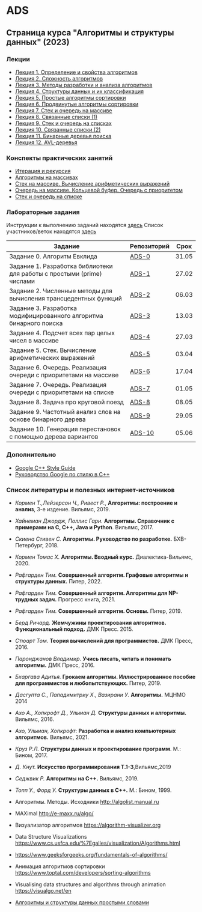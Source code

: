 # ADS
## Страница курса "Алгоритмы и структуры данных" (2023)


### Лекции

-   [Лекция 1. Определение и свойства
    алгоритмов](ads/lections/lec01/lec01.pdf)
-   [Лекция 2. Сложность алгоритмов](ads/lections/lec02/lec02.pdf)
-   [Лекция 3. Методы разработки и анализа
    алгоритмов](ads/lections/lec03/lec03.pdf)
-   [Лекция 4. Структуры данных и их
    классификация](ads/lections/lec04/lec04.pdf)
-   [Лекция 5. Простые алгоритмы
    сортировки](ads/lections/lec05/lec05.pdf)
-   [Лекция 6. Продвинутые алгоритмы
    сортировки](ads/lections/lec06/lec06.pdf)
-   [Лекция 7. Стек и очередь на массиве](ads/lections/lec07/lec07.pdf)
-   [Лекция 8. Связанные списки (1)](ads/lections/lec08/lec08.pdf)
-   [Лекция 9. Стек и очередь на списках](ads/lections/lec09/lec09.pdf)
-   [Лекция 10. Связанные списки (2)](ads/lections/lec10/lec10.pdf)
-   [Лекция 11. Бинарные деревья поиска](ads/lections/lec11/lec11.pdf)
-   [Лекция 12. AVL-деревья ](ads/lections/lec12/lec12.pdf)

### Конспекты практических занятий

-   [Итерация и рекурсия](https://github.com/NNTU-CS/ADS-class-01.git)
-   [Алгоритмы на массивах](https://github.com/NNTU-CS/ADS-class-02.git)
-   [Стек на массиве. Вычисление арифметических
    выражений](https://github.com/NNTU-CS/ADS-class-03.git)
-   [Очередь на массиве. Кольцевой буфер. Очередь с
    приоритетом](https://github.com/NNTU-CS/ADS-class-04.git)
-   [Стек и очередь на
    списке](https://github.com/NNTU-CS/ADS-class-05.git)

### Лабораторные задания

Инструкции к выполнению заданий находятся
[здесь](https://github.com/NNTU-CS/ADS-Information.git) Список
участников/веток находятся [здесь](ads/lists/branches.pdf)

  |Задание                                                                  | Репозиторий                                      | Срок
  |------------------------------------------------------------------------ |------------------------------------------------- |-------
  |Задание 0. Алгоритм Евклида                                              |[ADS-0](https://github.com/NNTU-CS/ads-0.git)     |31.05
  |Задание 1. Разработка библиотеки для работы с простыми (prime) числами   |[ADS-1](https://github.com/NNTU-CS/ads-1.git)     |27.02
  |Задание 2. Численные методы для вычисления трансцедентных функций        |[ADS-2](https://github.com/NNTU-CS/ads-2.git)     |06.03
  |Задание 3. Разработка модифицированного алгоритма бинарного поиска       |[ADS-3](https://github.com/NNTU-CS/ads-3.git)     |13.03
  |Задание 4. Подсчет всех пар целых чисел в массиве                        |[ADS-4](https://github.com/NNTU-CS/ads-4.git)     |27.03
  |Задание 5. Стек. Вычисление арифметических выражений                     |[ADS-5](https://github.com/NNTU-CS/ads-5.git)     |03.04
  |Задание 6. Очередь. Реализация очереди с приоритетами на массиве         |[ADS-6](https://github.com/NNTU-CS/ads-6.git)     |17.04
  |Задание 7. Очередь. Реализация очереди с приоритетами на списке          |[ADS-7](https://github.com/NNTU-CS/ads-7.git)     |01.05
  |Задание 8. Задача про круговой поезд                                     |[ADS-8](https://github.com/NNTU-CS/ads-8.git)     |08.05
  |Задание 9. Частотный анализ слов на основе бинарного дерева              |[ADS-9](https://github.com/NNTU-CS/ads-9.git)     |29.05
  |Задание 10. Генерация перестановок с помощью дерева вариантов            |[ADS-10](https://github.com/NNTU-CS/ads-10.git)   |05.06

### Дополнительно

-   [Google C++ Style
    Guide](https://google.github.io/styleguide/cppguide.html)
-   [Руководство Google по стилю в
    C++](https://habr.com/ru/post/480422/)

### Список литературы и полезных интернет-источников

-   *Кормен Т.,Лейзерсон Ч., Ривест Р.*, **Алгоритмы: построение и
    анализ**, 3-е издение. Вильямс, 2019.

-   *Хайнеман Джордж, Поллис Гари.* **Алгоритмы. Справочник с примерами
    на C, C++, Java и Python**. Вильямс, 2017.

-   *Скиена Стивен С.* **Алгоритмы. Руководство по разработке.**
    БХВ-Петербург, 2018.

-   *Кормен Томас Х.* **Алгоритмы. Вводный курс.**
    Диалектика-Вильямс, 2020.

-   *Рафгарден Тим.* **Совершенный алгоритм. Графовые алгоритмы и
    структуры данных.** Питер, 2022.

-   *Рафгарден Тим.* **Совершенный алгоритм. Алгоритмы для NP-трудных
    задач.** Прогресс книга, 2021.

-   *Рафгарден Тим.* **Совершенный алгоритм. Основы.** Питер, 2019.

-   *Берд Ричард.* **Жемчужины проектирования алгоритмов. Функциональный
    подход.** ДМК Пресс. 2015.

-   *Стюарт Том.* **Теория вычислений для программистов.** ДМК
    Пресс, 2016.

-   *Паронджанов Владимир.* **Учись писать, читать и понимать
    алгоритмы.** ДМК Пресс, 2016.

-   *Бхаргава Адитья.* **Грокаем алгоритмы. Иллюстрированное пособие для
    программистов и любопытствующих.** Питер, 2019.

-   *Дасгупта С., Пападимитриу Х., Вазирани У.* **Алгоритмы.** МЦНМО
    2014

-   *Ахо А., Хопкрофт Д., Ульман Д.* **Структуры данных и алгоритмы.**
    Вильямс, 2016.

-   *Ахо, Ульман, Хопкрофт*: **Разработка и анализ компьютерных
    алгоритмов.** Вильямс, 2021.

-   *Круз Р.Л.* **Структуры данных и проектирование программ**. М.:
    Бином, 2017.

-   *Д. Кнут.* **Искусство программирования Т.1-3**,Вильямс,2019

-   *Седжвик Р.* **Алгоритмы на C++.** Вильямс, 2019.

-   *Топп У., Форд У.* **Структуры данных в С++.** М.: Бином, 1999.


-   Алгоритмы. Методы. Исходники <http://algolist.manual.ru>
-   MAXimal <http://e-maxx.ru/algo/>
-   Визуализатор алгоритмов <https://algorithm-visualizer.org>
-   Data Structure Visualizations
    <https://www.cs.usfca.edu/%7Egalles/visualization/Algorithms.html>
-   <https://www.geeksforgeeks.org/fundamentals-of-algorithms/>
-   Анимация алгоритмов сортировки
    <https://www.toptal.com/developers/sorting-algorithms>
-   Visualising data structures and algorithms through animation
    <https://visualgo.net/en>
-   [Алгоритмы и структуры данных простыми
    словами](https://codonaft.com/алгоритмы-и-структуры-данных-простыми-словами/?utm_source=youtube&utm_medium=description&utm_campaign=social)

